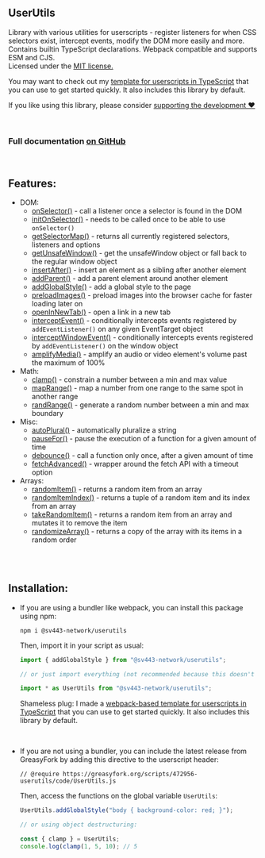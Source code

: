 ## UserUtils
Library with various utilities for userscripts - register listeners for when CSS selectors exist, intercept events, modify the DOM more easily and more.  
Contains builtin TypeScript declarations. Webpack compatible and supports ESM and CJS.  
Licensed under the [MIT license.](https://github.com/Sv443-Network/UserUtils/blob/main/LICENSE.txt)  
  
You may want to check out my [template for userscripts in TypeScript](https://github.com/Sv443/Userscript.ts) that you can use to get started quickly. It also includes this library by default.  
  
If you like using this library, please consider [supporting the development ❤️](https://github.com/sponsors/Sv443)

<br>

### Full documentation [on GitHub](https://github.com/Sv443-Network/UserUtils#readme)

<br>

## Features:
- DOM:
    - [onSelector()](https://github.com/Sv443-Network/UserUtils#onselector) - call a listener once a selector is found in the DOM
    - [initOnSelector()](https://github.com/Sv443-Network/UserUtils#initonselector) - needs to be called once to be able to use `onSelector()`
    - [getSelectorMap()](https://github.com/Sv443-Network/UserUtils#getselectormap) - returns all currently registered selectors, listeners and options
    - [getUnsafeWindow()](https://github.com/Sv443-Network/UserUtils#getunsafewindow) - get the unsafeWindow object or fall back to the regular window object
    - [insertAfter()](https://github.com/Sv443-Network/UserUtils#insertafter) - insert an element as a sibling after another element
    - [addParent()](https://github.com/Sv443-Network/UserUtils#addparent) - add a parent element around another element
    - [addGlobalStyle()](https://github.com/Sv443-Network/UserUtils#addglobalstyle) - add a global style to the page
    - [preloadImages()](https://github.com/Sv443-Network/UserUtils#preloadimages) - preload images into the browser cache for faster loading later on
    - [openInNewTab()](https://github.com/Sv443-Network/UserUtils#openinnewtab) - open a link in a new tab
    - [interceptEvent()](https://github.com/Sv443-Network/UserUtils#interceptevent) - conditionally intercepts events registered by `addEventListener()` on any given EventTarget object
    - [interceptWindowEvent()](https://github.com/Sv443-Network/UserUtils#interceptwindowevent) - conditionally intercepts events registered by `addEventListener()` on the window object
    - [amplifyMedia()](https://github.com/Sv443-Network/UserUtils#amplifymedia) - amplify an audio or video element's volume past the maximum of 100%
- Math:
    - [clamp()](https://github.com/Sv443-Network/UserUtils#clamp) - constrain a number between a min and max value
    - [mapRange()](https://github.com/Sv443-Network/UserUtils#maprange) - map a number from one range to the same spot in another range
    - [randRange()](https://github.com/Sv443-Network/UserUtils#randrange) - generate a random number between a min and max boundary
- Misc:
    - [autoPlural()](https://github.com/Sv443-Network/UserUtils#autoplural) - automatically pluralize a string
    - [pauseFor()](https://github.com/Sv443-Network/UserUtils#pausefor) - pause the execution of a function for a given amount of time
    - [debounce()](https://github.com/Sv443-Network/UserUtils#debounce) - call a function only once, after a given amount of time
    - [fetchAdvanced()](https://github.com/Sv443-Network/UserUtils#fetchadvanced) - wrapper around the fetch API with a timeout option
- Arrays:
    - [randomItem()](https://github.com/Sv443-Network/UserUtils#randomitem) - returns a random item from an array
    - [randomItemIndex()](https://github.com/Sv443-Network/UserUtils#randomitemindex) - returns a tuple of a random item and its index from an array
    - [takeRandomItem()](https://github.com/Sv443-Network/UserUtils#takerandomitem) - returns a random item from an array and mutates it to remove the item
    - [randomizeArray()](https://github.com/Sv443-Network/UserUtils#randomizearray) - returns a copy of the array with its items in a random order

<br><br>

## Installation:
- If you are using a bundler like webpack, you can install this package using npm:
    ```
    npm i @sv443-network/userutils
    ```
    Then, import it in your script as usual:
    ```ts
    import { addGlobalStyle } from "@sv443-network/userutils";

    // or just import everything (not recommended because this doesn't allow for treeshaking):

    import * as UserUtils from "@sv443-network/userutils";
    ```
    Shameless plug: I made a [webpack-based template for userscripts in TypeScript](https://github.com/Sv443/Userscript.ts) that you can use to get started quickly. It also includes this library by default.


<br>

- If you are not using a bundler, you can include the latest release from GreasyFork by adding this directive to the userscript header:
    ```
    // @require https://greasyfork.org/scripts/472956-userutils/code/UserUtils.js
    ```
    Then, access the functions on the global variable `UserUtils`:
    ```ts
    UserUtils.addGlobalStyle("body { background-color: red; }");

    // or using object destructuring:

    const { clamp } = UserUtils;
    console.log(clamp(1, 5, 10); // 5
    ```
